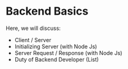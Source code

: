 
# Backend Basics
Here, we will discuss:
- Client / Server 
- Initializing Server (with Node Js)
- Server Request / Response (with Node Js)
- Duty of Backend Developer (List)